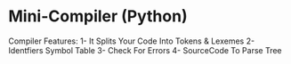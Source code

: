 # Mini-Compiler (Python)

Compiler Features:
1- It Splits Your Code Into Tokens & Lexemes
2- Identfiers Symbol Table
3- Check For Errors
4- SourceCode To Parse Tree
